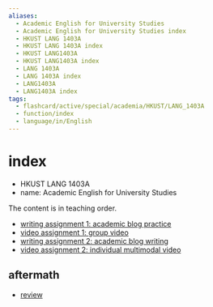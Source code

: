 ```yaml
---
aliases:
  - Academic English for University Studies
  - Academic English for University Studies index
  - HKUST LANG 1403A
  - HKUST LANG 1403A index
  - HKUST LANG1403A
  - HKUST LANG1403A index
  - LANG 1403A
  - LANG 1403A index
  - LANG1403A
  - LANG1403A index
tags:
  - flashcard/active/special/academia/HKUST/LANG_1403A
  - function/index
  - language/in/English
---
```


# index

- HKUST LANG 1403A
- name: Academic English for University Studies

The content is in teaching order.

- [writing assignment 1: academic blog practice](writing%20assignment%201%20-%20academic%20blog%20practice/)
- [video assignment 1: group video](video%20assignment%201%20-%20group%20video/)
- [writing assignment 2: academic blog writing](writing%20assignment%202%20-%20academic%20blog%20writing/)
- [video assignment 2: individual multimodal video](video%20assignment%202%20-%20individual%20multimodal%20video/)

## aftermath

- [review](review.md)
